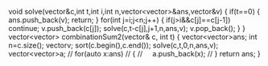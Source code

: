 void solve(vector<int>&c,int t,int i,int n,vector<vector<int>>&ans,vector<int>&v)
{
if(t==0)
{
ans.push_back(v);
return;
}
for(int j=i;j<n;j++)
{
if(j>i&&c[j]==c[j-1])
continue;
v.push_back(c[j]);
solve(c,t-c[j],j+1,n,ans,v);
v.pop_back();
}
}
vector<vector<int>> combinationSum2(vector<int>& c, int t) {
vector<vector<int>>ans;
int n=c.size();
vector<int>v;
sort(c.begin(),c.end());
solve(c,t,0,n,ans,v);
vector<vector<int>>a;
// for(auto x:ans)
// {
//     a.push_back(x);
// }
return ans;
}